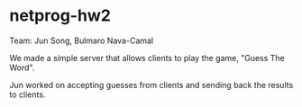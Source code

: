 # netprog-hw2

Team: Jun Song, Bulmaro Nava-Camal

We made a simple server that allows clients to play the game, "Guess The Word".

Jun worked on accepting guesses from clients and sending back the results to clients.
